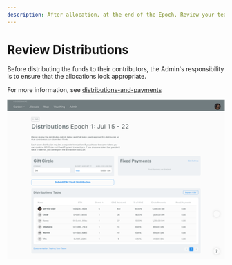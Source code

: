 ```yaml
---
description: After allocation, at the end of the Epoch, Review your team's allocations
---
```


# Review Distributions

Before distributing the funds to their contributors, the Admin's responsibility is to ensure that the allocations look appropriate.&#x20;

For more information, see [distributions-and-payments](../../compensation/paying-your-team/distributions-and-payments/ "mention")

![](<../../../.gitbook/assets/image (38).png>)
